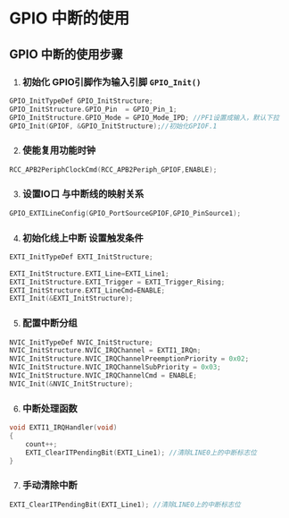 # GPIO 中断的使用


## GPIO 中断的使用步骤

1. ### 初始化 GPIO引脚作为输入引脚 `GPIO_Init()`

```c
GPIO_InitTypeDef GPIO_InitStructure;
GPIO_InitStructure.GPIO_Pin  = GPIO_Pin_1;
GPIO_InitStructure.GPIO_Mode = GPIO_Mode_IPD; //PF1设置成输入，默认下拉	  
GPIO_Init(GPIOF, &GPIO_InitStructure);//初始化GPIOF.1
```

2. ### 使能复用功能时钟 

```c
RCC_APB2PeriphClockCmd(RCC_APB2Periph_GPIOF,ENABLE);
```

3. ### 设置IO口 与中断线的映射关系
```c
GPIO_EXTILineConfig(GPIO_PortSourceGPIOF,GPIO_PinSource1); 
```
4. ### 初始化线上中断 设置触发条件 

```c 
EXTI_InitTypeDef EXTI_InitStructure;
	
EXTI_InitStructure.EXTI_Line=EXTI_Line1;
EXTI_InitStructure.EXTI_Trigger = EXTI_Trigger_Rising;
EXTI_InitStructure.EXTI_LineCmd=ENABLE;
EXTI_Init(&EXTI_InitStructure);		

```

5. ### 配置中断分组

```c
NVIC_InitTypeDef NVIC_InitStructure;
NVIC_InitStructure.NVIC_IRQChannel = EXTI1_IRQn;			
NVIC_InitStructure.NVIC_IRQChannelPreemptionPriority = 0x02;	
NVIC_InitStructure.NVIC_IRQChannelSubPriority = 0x03;					
NVIC_InitStructure.NVIC_IRQChannelCmd = ENABLE;							
NVIC_Init(&NVIC_InitStructure); 

```

6. ### 中断处理函数

```c
void EXTI1_IRQHandler(void)
{
	count++;
	EXTI_ClearITPendingBit(EXTI_Line1); //清除LINE0上的中断标志位  
} 

```

7. ### 手动清除中断

```c
EXTI_ClearITPendingBit(EXTI_Line1); //清除LINE0上的中断标志位  
```





